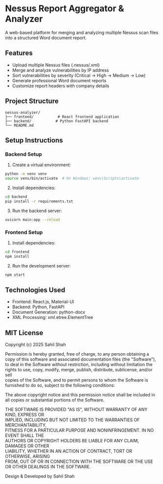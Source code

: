 # Nessus Report Aggregator & Analyzer

A web-based platform for merging and analyzing multiple Nessus scan files into a structured Word document report.

## Features

- Upload multiple Nessus files (.nessus/.xml)
- Merge and analyze vulnerabilities by IP address
- Sort vulnerabilities by severity (Critical → High → Medium → Low)
- Generate professional Word document reports
- Customize report headers with company details

## Project Structure

```
nessus-analyzer/
├── frontend/           # React frontend application
├── backend/           # Python FastAPI backend
└── README.md
```

## Setup Instructions

### Backend Setup

1. Create a virtual environment:
```bash
python -m venv venv
source venv/bin/activate  # On Windows: venv\Scripts\activate
```

2. Install dependencies:
```bash
cd backend
pip install -r requirements.txt
```

3. Run the backend server:
```bash
uvicorn main:app --reload
```

### Frontend Setup

1. Install dependencies:
```bash
cd frontend
npm install
```

2. Run the development server:
```bash
npm start
```

## Technologies Used

- Frontend: React.js, Material-UI
- Backend: Python, FastAPI
- Document Generation: python-docx
- XML Processing: xml.etree.ElementTree

## MIT License

Copyright (c) 2025 Sahil Shah

Permission is hereby granted, free of charge, to any person obtaining a copy
of this software and associated documentation files (the "Software"), to deal
in the Software without restriction, including without limitation the rights
to use, copy, modify, merge, publish, distribute, sublicense, and/or sell    
copies of the Software, and to permit persons to whom the Software is        
furnished to do so, subject to the following conditions:                     

The above copyright notice and this permission notice shall be included in   
all copies or substantial portions of the Software.                          

THE SOFTWARE IS PROVIDED "AS IS", WITHOUT WARRANTY OF ANY KIND, EXPRESS OR   
IMPLIED, INCLUDING BUT NOT LIMITED TO THE WARRANTIES OF MERCHANTABILITY,     
FITNESS FOR A PARTICULAR PURPOSE AND NONINFRINGEMENT. IN NO EVENT SHALL THE  
AUTHORS OR COPYRIGHT HOLDERS BE LIABLE FOR ANY CLAIM, DAMAGES OR OTHER       
LIABILITY, WHETHER IN AN ACTION OF CONTRACT, TORT OR OTHERWISE, ARISING      
FROM, OUT OF OR IN CONNECTION WITH THE SOFTWARE OR THE USE OR OTHER DEALINGS 
IN THE SOFTWARE.


Design & Developed by Sahil Shah
#
